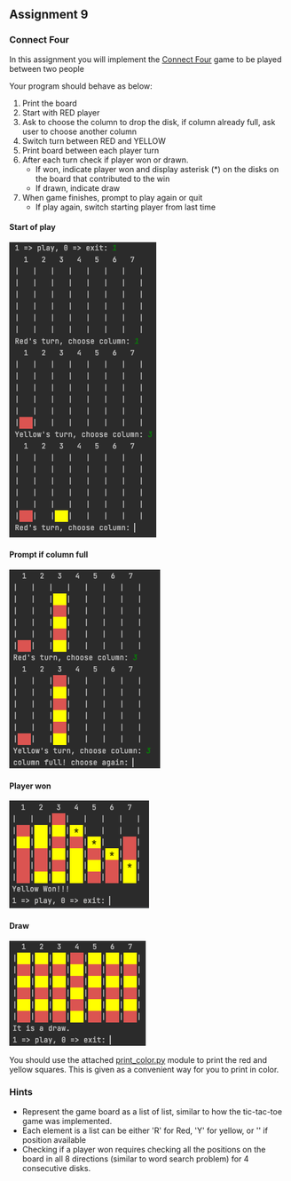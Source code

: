 ## Assignment 9
### Connect Four

In this assignment you will implement the [Connect Four](https://en.wikipedia.org/wiki/Connect_Four)
game to be played between two people

Your program should behave as below:

1. Print the board
2. Start with RED player
3. Ask to choose the column to drop the disk, if column already full, ask user to choose another column
4. Switch turn between RED and YELLOW
5. Print board between each player turn  
6. After each turn check if player won or drawn.  
   * If won, indicate player won and display asterisk (*) on the 
    disks on the board that contributed to the win
   * If drawn, indicate draw   
7. When game finishes, prompt to play again or quit
    * If play again, switch starting player from last time

#### Start of play    
![screenshot1](images/screenshot1.png)

#### Prompt if column full
![screenshot2](images/screenshot2.png)

#### Player won
![screenshot3](images/screenshot3.png)

#### Draw
![screenshot4](images/screenshot4.png)


You should use the attached [print_color.py](print_color.py) module to print the red and yellow squares.
This is given as a convenient way for you to print in color.

### Hints

* Represent the game board as a list of list, similar to how the tic-tac-toe game was implemented.
* Each element is a list can be either 'R' for Red, 'Y' for yellow, or '' if position available  
* Checking if a player won requires checking all the positions on the board in all 8 directions (similar to 
  word search problem) for 4 consecutive disks.

